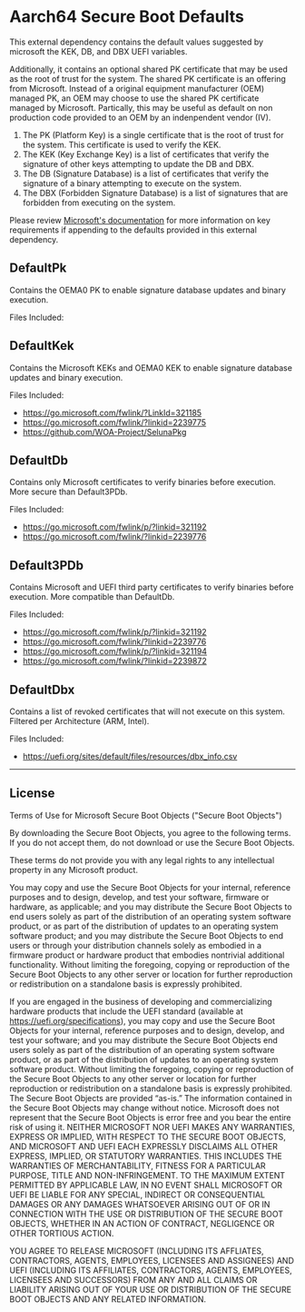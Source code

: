# Aarch64 Secure Boot Defaults

This external dependency contains the default values suggested by microsoft the KEK, DB, and DBX UEFI variables.

Additionally, it contains an optional shared PK certificate that may be used as the root of trust for the system.
The shared PK certificate is an offering from Microsoft. Instead of a original equipment manufacturer (OEM)
managed PK, an OEM may choose to use the shared PK certificate managed by Microsoft. Partically, this may be
useful as default on non production code provided to an OEM by an indenpendent vendor (IV).

1. The PK (Platform Key) is a single certificate that is the root of trust for the system. This certificate is used
    to verify the KEK.
2. The KEK (Key Exchange Key) is a list of certificates that verify the signature of other keys attempting to update
   the DB and DBX.
3. The DB (Signature Database) is a list of certificates that verify the signature of a binary attempting to execute
   on the system.
4. The DBX (Forbidden Signature Database) is a list of signatures that are forbidden from executing on the system.

Please review [Microsoft's documentation](https://learn.microsoft.com/en-us/windows-hardware/manufacture/desktop/windows-secure-boot-key-creation-and-management-guidance?view=windows-11#15-keys-required-for-secure-boot-on-all-pcs)
for more information on key requirements if appending to the defaults provided in this external dependency.

## DefaultPk

Contains the OEMA0 PK to enable signature database updates and binary execution.

Files Included:


## DefaultKek

Contains the Microsoft KEKs and OEMA0 KEK to enable signature database updates and binary execution.

Files Included:

* <https://go.microsoft.com/fwlink/?LinkId=321185>
* <https://go.microsoft.com/fwlink/?linkid=2239775>
* <https://github.com/WOA-Project/SelunaPkg>

## DefaultDb

Contains only Microsoft certificates to verify binaries before execution. More secure than Default3PDb.

Files Included:

* <https://go.microsoft.com/fwlink/p/?linkid=321192>
* <https://go.microsoft.com/fwlink/?linkid=2239776>

## Default3PDb

Contains Microsoft and UEFI third party certificates to verify binaries before execution. More compatible than
DefaultDb.

Files Included:

* <https://go.microsoft.com/fwlink/p/?linkid=321192>
* <https://go.microsoft.com/fwlink/?linkid=2239776>
* <https://go.microsoft.com/fwlink/p/?linkid=321194>
* <https://go.microsoft.com/fwlink/?linkid=2239872>

## DefaultDbx

Contains a list of revoked certificates that will not execute on this system. Filtered per Architecture (ARM, Intel).

Files Included:

* <https://uefi.org/sites/default/files/resources/dbx_info.csv>

---

## License

Terms of Use for Microsoft Secure Boot Objects ("Secure Boot Objects")

By downloading the Secure Boot Objects, you agree to the following terms.
If you do not accept them, do not download or use the Secure Boot Objects.

These terms do not provide you with any legal rights to any intellectual
property in any Microsoft product.

You may copy and use the Secure Boot Objects for your internal, reference
purposes and to design, develop, and test your software, firmware or hardware,
as applicable; and you may distribute the Secure Boot Objects to end users
solely as part of the distribution of an operating system software product, or
as part of the distribution of updates to an operating system software product;
and you may distribute the Secure Boot Objects to end users or through your
distribution channels solely as embodied in a firmware product or hardware
product that embodies nontrivial additional functionality. Without limiting the
foregoing, copying or reproduction of the Secure Boot Objects to any other
server or location for further reproduction or redistribution on a standalone
basis is expressly prohibited.

If you are engaged in the business of developing and commercializing hardware
products that include the UEFI standard
(available at https://uefi.org/specifications), you may copy and use the Secure
Boot Objects for your internal, reference purposes and to design, develop, and
test your software; and you may distribute the Secure Boot Objects end users
solely as part of the distribution of an operating system software product, or
as part of the distribution of updates to an operating system software product.
Without limiting the foregoing, copying or reproduction of the Secure Boot
Objects to any other server or location for further reproduction or
redistribution on a standalone basis is expressly prohibited.
The Secure Boot Objects are provided “as-is.” The information contained in the
Secure Boot Objects may change without notice.  Microsoft does not represent
that the Secure Boot Objects is error free and you bear the entire risk of
using it.  NEITHER MICROSOFT NOR UEFI MAKES ANY WARRANTIES, EXPRESS OR IMPLIED,
WITH RESPECT TO THE SECURE BOOT OBJECTS, AND MICROSOFT AND UEFI EACH EXPRESSLY
DISCLAIMS ALL OTHER EXPRESS, IMPLIED, OR STATUTORY WARRANTIES.  THIS INCLUDES
THE WARRANTIES OF MERCHANTABILITY, FITNESS FOR A PARTICULAR PURPOSE, TITLE AND
NON-INFRINGEMENT.
TO THE MAXIMUM EXTENT PERMITTED BY APPLICABLE LAW, IN NO EVENT SHALL MICROSOFT
OR UEFI BE LIABLE FOR ANY SPECIAL, INDIRECT OR CONSEQUENTIAL DAMAGES OR ANY
DAMAGES WHATSOEVER ARISING OUT OF OR IN CONNECTION WITH THE USE OR DISTRIBUTION
OF THE SECURE BOOT OBJECTS, WHETHER IN AN ACTION OF CONTRACT, NEGLIGENCE OR
OTHER TORTIOUS ACTION.

YOU AGREE TO RELEASE MICROSOFT (INCLUDING ITS AFFLIATES, CONTRACTORS, AGENTS,
EMPLOYEES, LICENSEES AND ASSIGNEES) AND UEFI (INCLUDING ITS AFFILIATES,
CONTRACTORS, AGENTS, EMPLOYEES, LICENSEES AND SUCCESSORS) FROM ANY AND ALL
CLAIMS OR LIABILITY ARISING OUT OF YOUR USE OR DISTRIBUTION OF THE SECURE
BOOT OBJECTS AND ANY RELATED INFORMATION.
